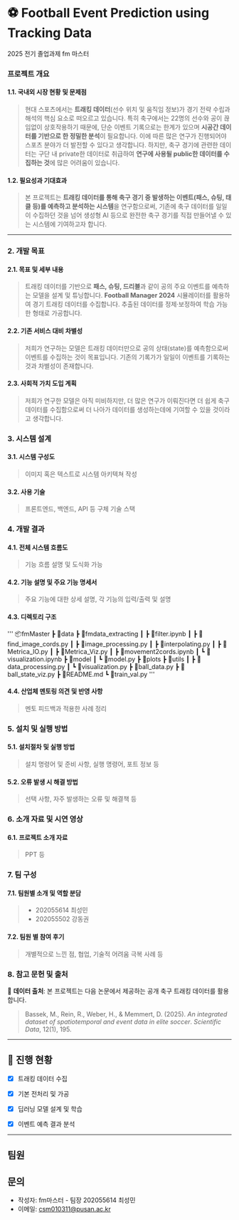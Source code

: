 # ⚽ Football Event Prediction using Tracking Data
2025 전기 졸업과제 fm 마스터
###  프로젝트 개요
#### 1.1. 국내외 시장 현황 및 문제점
> 현대 스포츠에서는 **트래킹 데이터**(선수 위치 및 움직임 정보)가 경기 전략 수립과 해석의 핵심 요소로 떠오르고 있습니다. 특히 축구에서는 22명의 선수와 공이 끊임없이 상호작용하기 때문에, 단순 이벤트 기록으로는 한계가 있으며 **시공간 데이터를 기반으로 한 정밀한 분석**이 필요합니다. 이에 따른 많은 연구가 진행되어야 스포츠 분야가 더 발전할 수 있다고 생각합니다.
> 하지만, 축구 경기에 관련한 데이터는 구단 내 private한 데이터로 취급하여 **연구에 사용될 public한 데이터를 수집하는 것**에 많은 어려움이 있습니다.

#### 1.2. 필요성과 기대효과
> 본 프로젝트는 **트래킹 데이터를 통해 축구 경기 중 발생하는 이벤트(패스, 슈팅, 태클 등)를 예측하고 분석하는 시스템**을 연구함으로써, 기존에 축구 데이터를 일일이 수집하던 것을 넘어 생성형 AI 등으로 완전한 축구 경기를 직접 만들어낼 수 있는 시스템에 기여하고자 합니다.

---

### 2. 개발 목표
#### 2.1. 목표 및 세부 내용
> 트래킹 데이터를 기반으로 **패스, 슈팅, 드리블**과 같이 공의 주요 이벤트를 예측하는 모델을 설계 및 튜닝합니다.
> **Football Manager 2024** 시뮬레이터를 활용하여 경기 트래킹 데이터를 수집합니다.
> 추출된 데이터를 정제·보정하여 학습 가능한 형태로 가공합니다.

#### 2.2. 기존 서비스 대비 차별성 
> 저희가 연구하는 모델은 트래킹 데이터만으로 공의 상태(state)를 예측함으로써 이벤트를 수집하는 것이 목표입니다. 기존의 기록가가 일일이 이벤트를 기록하는 것과 차별성이 존재합니다.

#### 2.3. 사회적 가치 도입 계획 
> 저희가 연구한 모델은 아직 미비하지만, 더 많은 연구가 이뤄진다면 더 쉽게 축구 데이터를 수집함으로써 더 나아가 데이터를 생성하는데에 기여할 수 있을 것이라고 생각합니다.

### 3. 시스템 설계
#### 3.1. 시스템 구성도
> 이미지 혹은 텍스트로 시스템 아키텍쳐 작성
>
#### 3.2. 사용 기술
> 프론트엔드, 백엔드, API 등 구체 기술 스택

### 4. 개발 결과
#### 4.1. 전체 시스템 흐름도
> 기능 흐름 설명 및 도식화 가능
>
#### 4.2. 기능 설명 및 주요 기능 명세서
> 주요 기능에 대한 상세 설명, 각 기능의 입력/출력 및 설명
>
#### 4.3. 디렉토리 구조
'''
📦fmMaster
 ┣ 📂data
 ┣ 📂fmdata_extracting
 ┃ ┣ 📜filter.ipynb
 ┃ ┣ 📜find_image_cords.py
 ┃ ┣ 📜image_processing.py
 ┃ ┣ 📜interpolating.py
 ┃ ┣ 📜Metrica_IO.py
 ┃ ┣ 📜Metrica_Viz.py
 ┃ ┣ 📜movement2cords.ipynb
 ┃ ┗ 📜visualization.ipynb
 ┣ 📂model
 ┃ ┗ 📜model.py
 ┣ 📂plots
 ┣ 📂utils
 ┃ ┣ 📜data_processing.py
 ┃ ┗ 📜visualization.py
 ┣ 📜ball_data.py
 ┣ 📜ball_state_viz.py
 ┣ 📜README.md
 ┗ 📜train_val.py
 '''
 
#### 4.4. 산업체 멘토링 의견 및 반영 사항
> 멘토 피드백과 적용한 사례 정리

### 5. 설치 및 실행 방법
>
#### 5.1. 설치절차 및 실행 방법
> 설치 명령어 및 준비 사항, 실행 명령어, 포트 정보 등
#### 5.2. 오류 발생 시 해결 방법
> 선택 사항, 자주 발생하는 오류 및 해결책 등

### 6. 소개 자료 및 시연 영상
#### 6.1. 프로젝트 소개 자료
> PPT 등


### 7. 팀 구성
#### 7.1. 팀원별 소개 및 역할 분담
> - 202055614 최성민
> - 202055502 강동권
#### 7.2. 팀원 별 참여 후기
> 개별적으로 느낀 점, 협업, 기술적 어려움 극복 사례 등

### 8. 참고 문헌 및 출처
📂 **데이터 출처**: 본 프로젝트는 다음 논문에서 제공하는 공개 축구 트래킹 데이터를 활용합니다.  
> Bassek, M., Rein, R., Weber, H., & Memmert, D. (2025). *An integrated dataset of spatiotemporal and event data in elite soccer*. *Scientific Data*, 12(1), 195.
---

## 🚧 진행 현황
- [x] 트래킹 데이터 수집
- [x] 기본 전처리 및 가공
- [x] 딥러닝 모델 설계 및 학습
- [x] 이벤트 예측 결과 분석


---
## 팀원

## 문의
- 작성자: fm마스터 - 팀장 202055614 최성민
- 이메일: csm010311@pusan.ac.kr
